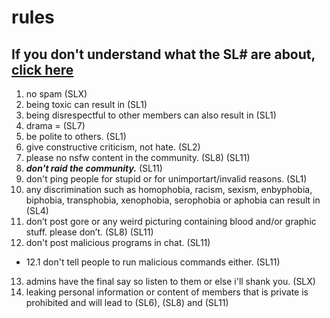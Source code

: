 # rules

## If you don't understand what the SL# are about, [click here](https://icycoide.github.io/sancts)

1. no spam (SLX)
2. being toxic can result in (SL1)
3. being disrespectful to other members can also result in (SL1)
4. drama = (SL7)
5. be polite to others. (SL1)
6. give constructive criticism, not hate. (SL2)
7. please no nsfw content in the community. (SL8) (SL11)
8. ***don't raid the community.*** (SL11)
9. don't ping people for stupid or for unimportart/invalid reasons. (SL1)
10. any discrimination such as homophobia, racism, sexism, enbyphobia, biphobia, transphobia, xenophobia, serophobia or aphobia can result in (SL4)
11. don’t post gore or any weird picturing containing blood and/or graphic stuff. please don’t. (SL8) (SL11)
12. don't post malicious programs in chat. (SL11)
- 12.1 don't tell people to run malicious commands either. (SL11)
13. admins have the final say so listen to them or else i'll shank you. (SLX)
14. leaking personal information or content of members that is private is prohibited and will lead to (SL6), (SL8) and (SL11)
